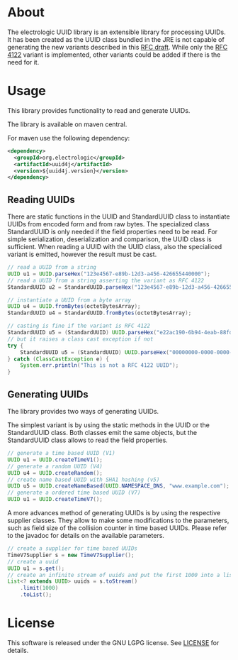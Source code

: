 # About

The electrologic UUID library is an extensible library for processing UUIDs.
It has been created as the UUID class bundled in the JRE is not capable of generating the new variants described in this [RFC draft](https://www.ietf.org/archive/id/draft-peabody-dispatch-new-uuid-format-04.html).
While only the [RFC 4122](https://www.rfc-editor.org/rfc/rfc4122) variant is implemented, other variants could be added if there is the need for it.

# Usage

This library provides functionality to read and generate UUIDs.

The library is available on maven central.

For maven use the following dependency:
```xml
<dependency>
  <groupId>org.electrologic</groupId>
  <artifactId>uuid4j</artifactId>
  <version>${uuid4j.version}</version>
</dependency>
```

## Reading UUIDs

There are static functions in the UUID and StandardUUID class to instantiate UUIDs from encoded form and from raw bytes.
The specialized class StandardUUID is only needed if the field properties need to be read.
For simple serialization, deserialization and comparison, the UUID class is sufficient.
When reading a UUID with the UUID class, also the specialiced variant is emitted, however the result must be cast.

```java
// read a UUID from a string
UUID u1 = UUID.parseHex("123e4567-e89b-12d3-a456-426655440000");
// read a UUID from a string asserting the variant as RFC 4122
StandardUUID u2 = StandardUUID.parseHex("123e4567-e89b-12d3-a456-426655440000");

// instantiate a UUID from a byte array
UUID u4 = UUID.fromBytes(octetBytesArray);
StandardUUID u4 = StandardUUID.fromBytes(octetBytesArray);

// casting is fine if the variant is RFC 4122
StandardUUID u5 = (StandardUUID) UUID.parseHex("e22ac190-6b94-4eab-88fd-f620e91144c2");
// but it raises a class cast exception if not
try {
	StandardUUID u5 = (StandardUUID) UUID.parseHex("00000000-0000-0000-0000-000000000000");
} catch (ClassCastException e) {
	System.err.println("This is not a RFC 4122 UUID");
}
```

## Generating UUIDs

The library provides two ways of generating UUIDs.

The simplest variant is by using the static methods in the UUID or the StandardUUID class.
Both classes emit the same objects, but the StandardUUID class allows to read the field properties.
```java
// generate a time based UUID (V1)
UUID u1 = UUID.createTimeV1();
// generate a random UUID (V4)
UUID u4 = UUID.createRandom();
// create name based UUID with SHA1 hashing (v5)
UUID u5 = UUID.createNameBased(UUID.NAMESPACE_DNS, "www.example.com");
// generate a ordered time based UUID (V7)
UUID u1 = UUID.createTimeV7();
```

A more advances method of generating UUIDs is by using the respective supplier classes.
They allow to make some modifications to the parameters, such as field size of the collision counter in time based UUIDs.
Please refer to the javadoc for details on the available parameters.

```java
// create a supplier for time based UUIDs
TimeV7Supplier s = new TimeV7Supplier();
// create a uuid
UUID u1 = s.get();
// create an infinite stream of uuids and put the first 1000 into a list
List<? extends UUID> uuids = s.toStream()
	.limit(1000)
	.toList();
```

# License

This software is released under the GNU LGPG license.
See [LICENSE](LICENSE) for details.
